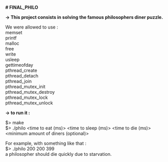 **# FINAL_PHILO**

**-> This project consists in solving the famous philosophers diner puzzle.**

We were allowed to use :  
memset  
printf  
malloc  
free   
write  
usleep  
gettimeofday  
pthread_create  
pthread_detach  
pthread_join  
pthread_mutex_init  
pthread_mutex_destroy  
pthread_mutex_lock  
pthread_mutex_unlock

**-> to run it :**  

$> make  
$> ./philo <number of philosophers> <time to eat (ms)> <time to sleep (ms)> <time to die (ms)> <minimum amount of diners (optional)>  

For example, with something like that :  
$> ./philo 200 200 399  
a philosopher should die quickly due to starvation.
